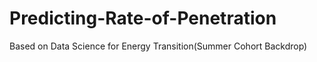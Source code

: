 # Predicting-Rate-of-Penetration
Based on Data Science for Energy Transition(Summer Cohort Backdrop)
